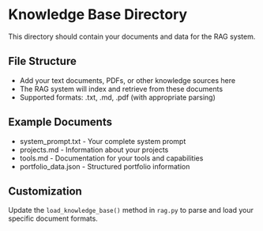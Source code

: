 # Knowledge Base Directory

This directory should contain your documents and data for the RAG system.

## File Structure
- Add your text documents, PDFs, or other knowledge sources here
- The RAG system will index and retrieve from these documents
- Supported formats: .txt, .md, .pdf (with appropriate parsing)

## Example Documents
- system_prompt.txt - Your complete system prompt
- projects.md - Information about your projects
- tools.md - Documentation for your tools and capabilities
- portfolio_data.json - Structured portfolio information

## Customization
Update the `load_knowledge_base()` method in `rag.py` to parse and load your specific document formats.
